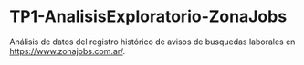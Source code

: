 # TP1-AnalisisExploratorio-ZonaJobs
Análisis de datos del registro histórico de avisos de busquedas laborales en https://www.zonajobs.com.ar/.
